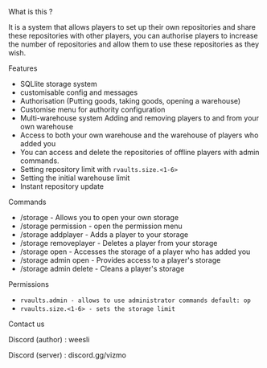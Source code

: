 
What is this ?

It is a system that allows players to set up their own repositories and share these repositories with other players, you can authorise players to increase the number of repositories and allow them to use these repositories as they wish.

Features

- SQLlite storage system
- customisable config and messages
- Authorisation (Putting goods, taking goods, opening a warehouse)
- Customise menu for authority configuration
- Multi-warehouse system Adding and removing players to and from your own warehouse
- Access to both your own warehouse and the warehouse of players who added you
- You can access and delete the repositories of offline players with admin commands.
- Setting repository limit with `rvaults.size.<1-6>`
- Setting the initial warehouse limit
- Instant repository update


Commands

- /storage - Allows you to open your own storage
- /storage permission - open the permission menu
- /storage addplayer <player> - Adds a player to your storage
- /storage removeplayer <player> - Deletes a player from your storage
- /storage open <player> - Accesses the storage of a player who has added you
- /storage admin open <player> - Provides access to a player's storage
- /storage admin delete <player> - Cleans a player's storage

Permissions

- `rvaults.admin - allows to use administrator commands default: op`
- `rvaults.size.<1-6> - sets the storage limit`

Contact us

Discord (author) : weesli

Discord (server) : discord.gg/vizmo
